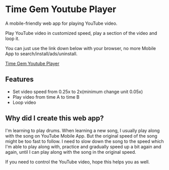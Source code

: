 # Time Gem Youtube Player

A mobile-friendly web app for playing YouTube video.

Play YouTube video in customized speed, play a section of the video and loop it.

You can just use the link down below with your browser, no more Mobile App to search/install/ads/uninstall.

[Time Gem Youtube Player](https://thiswayne.github.io/TimeGemYoutubePlayer/)

## Features

* Set video speed from 0.25x to 2x(minimum change unit 0.05x)
* Play video from time A to time B
* Loop video

## Why did I create this web app?

I'm learning to play drums. When learning a new song, I usually play along with the song on YouTube Mobile App. But the original speed of the song might be too fast to follow. I need to slow down the song to the speed which I'm able to play along with, practice and gradually speed up a bit again and again, until I can play along with the song in the original speed.

If you need to control the YouTube video, hope this helps you as well.
